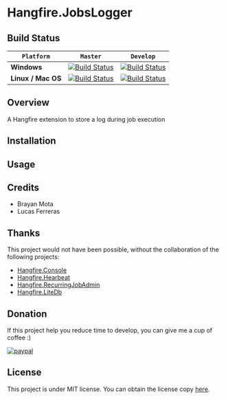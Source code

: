 # Hangfire.JobsLogger

## Build Status
`Platform` | `Master` | `Develop`
--- | --- | ---
**Windows** | [![Build Status](https://circleci.com/gh/raisedapp/Hangfire.JobsLogger/tree/master.svg?style=svg)](https://circleci.com/gh/raisedapp/Hangfire.JobsLogger/tree/master) | [![Build Status](https://circleci.com/gh/raisedapp/Hangfire.JobsLogger/tree/develop.svg?style=svg)](https://circleci.com/gh/raisedapp/Hangfire.JobsLogger/tree/develop)
**Linux / Mac OS** | [![Build Status](https://travis-ci.org/raisedapp/Hangfire.JobsLogger.svg?branch=master)](https://travis-ci.org/raisedapp/Hangfire.JobsLogger/) | [![Build Status](https://travis-ci.org/raisedapp/Hangfire.JobsLogger.svg?branch=develop)](https://travis-ci.org/raisedapp/Hangfire.JobsLogger/)

## Overview
A Hangfire extension to store a log during job execution


## Installation


## Usage

## Credits
 * Brayan Mota
 * Lucas Ferreras
 
## Thanks

This project would not have been possible, without the collaboration of the following projects:

 * [Hangfire.Console](https://github.com/pieceofsummer/Hangfire.Console)
 * [Hangfire.Hearbeat](https://github.com/ahydrax/Hangfire.Heartbeat)
 * [Hangfire.RecurringJobAdmin](https://github.com/bamotav/Hangfire.RecurringJobAdmin)
 * [Hangfire.LiteDb](https://github.com/codeyu/Hangfire.LiteDB)
 
## Donation
If this project help you reduce time to develop, you can give me a cup of coffee :) 

[![paypal](https://www.paypalobjects.com/en_US/i/btn/btn_donateCC_LG.gif)](https://www.paypal.com/cgi-bin/webscr?cmd=_donations&business=RMLQM296TCM38&item_name=For+the+development+of+Hangfire.JobsLogger&currency_code=USD&source=url)

## License
This project is under MIT license. You can obtain the license copy [here](https://github.com/raisedapp/Hangfire.JobsLogger/blob/master/LICENSE).
